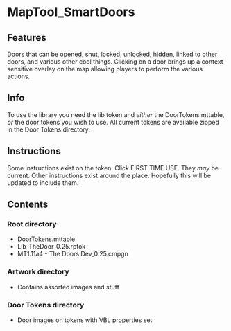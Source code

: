 # MapTool_SmartDoors
## Features
Doors that can be opened, shut, locked, unlocked, hidden, linked to other doors, and various other cool things.
Clicking on a door brings up a context sensitive overlay on the map allowing players to perform the various actions.
## Info
To use the library you need the lib token and *either* the DoorTokens.mttable, *or* the door tokens you wish to use. All current tokens are available zipped in the Door Tokens directory.
## Instructions
Some instructions exist on the token. Click FIRST TIME USE. They *may* be current.
Other instructions exist around the place. Hopefully this will be updated to include them.
## Contents
### Root directory
- DoorTokens.mttable
- Lib_TheDoor_0.25.rptok
- MT1.11a4 - The Doors Dev_0.25.cmpgn
### Artwork directory
- Contains assorted images and stuff
### Door Tokens directory
- Door images on tokens with VBL properties set

